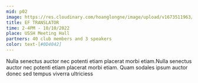 ```yaml
---
mid: p02
image: https://res.cloudinary.com/hoanglongne/image/upload/v1673511963/image2_sepfm3.png
title: EF TRANSLATOR
time: 2-4PM - 10/10/2022
place: USSH Meeting Hall
partners: 40 club members and 3 speakers
color: text-[#0D4042]
---
```

Nulla senectus auctor nec potenti etiam placerat morbi etiam.Nulla senectus auctor nec potenti etiam placerat morbi etiam. Quam sodales ipsum auctor donec sed tempus viverra ultriciess